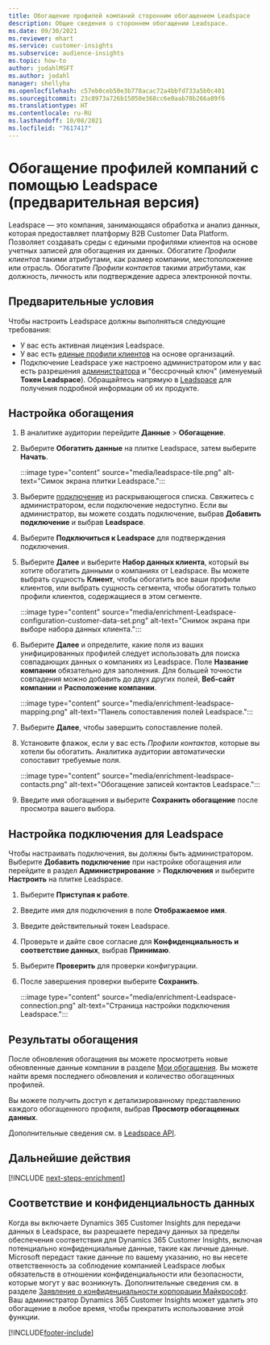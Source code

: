 ```yaml
---
title: Обогащение профилей компаний сторонним обогащением Leadspace
description: Общие сведения о стороннем обогащении Leadspace.
ms.date: 09/30/2021
ms.reviewer: mhart
ms.service: customer-insights
ms.subservice: audience-insights
ms.topic: how-to
author: jodahlMSFT
ms.author: jodahl
manager: shellyha
ms.openlocfilehash: c57eb0ceb50e3b778acac72a4bbfd733a5b0c401
ms.sourcegitcommit: 23c8973a726b15050e368cc6e0aab78b266a89f6
ms.translationtype: HT
ms.contentlocale: ru-RU
ms.lasthandoff: 10/08/2021
ms.locfileid: "7617417"
---
```

# <a name="enrichment-of-company-profiles-with-leadspace-preview"></a>Обогащение профилей компаний с помощью Leadspace (предварительная версия)

Leadspace — это компания, занимающаяся обработка и анализ данных, которая предоставляет платформу B2B Customer Data Platform. Позволяет создавать среды с едиными профилями клиентов на основе учетных записей для обогащения их данных. Обогатите *Профили клиентов* такими атрибутами, как размер компании, местоположение или отрасль. Обогатите *Профили контактов* такими атрибутами, как должность, личность или подтверждение адреса электронной почты.

## <a name="prerequisites"></a>Предварительные условия

Чтобы настроить Leadspace должны выполняться следующие требования:

- У вас есть активная лицензия Leadspace.
- У вас есть [единые профили клиентов](customer-profiles.md) на основе организаций.
- Подключение Leadspace уже настроено администратором или у вас есть разрешения [администратора](permissions.md#administrator) и "бессрочный ключ" (именуемый **Токен Leadspace**). Обращайтесь напрямую в [Leadspace](https://www.leadspace.com/leadspace-microsoft-dynamics-365/) для получения подробной информации об их продукте.

## <a name="configure-the-enrichment"></a>Настройка обогащения

1. В аналитике аудитории перейдите **Данные** > **Обогащение**.

1. Выберите **Обогатить данные** на плитке Leadspace, затем выберите **Начать**.

   :::image type="content" source="media/leadspace-tile.png" alt-text="Симок экрана плитки Leadspace.":::

1. Выберите [подключение](connections.md) из раскрывающегося списка. Свяжитесь с администратором, если подключение недоступно. Если вы администратор, вы можете создать подключение, выбрав **Добавить подключение** и выбрав **Leadspace**. 

1. Выберите **Подключиться к Leadspace** для подтверждения подключения.

1. Выберите **Далее** и выберите **Набор данных клиента**, который вы хотите обогатить данными о компаниях от Leadspace. Вы можете выбрать сущность **Клиент**, чтобы обогатить все ваши профили клиентов, или выбрать сущность сегмента, чтобы обогатить только профили клиентов, содержащиеся в этом сегменте.

    :::image type="content" source="media/enrichment-Leadspace-configuration-customer-data-set.png" alt-text="Снимок экрана при выборе набора данных клиента.":::

1. Выберите **Далее** и определите, какие поля из ваших унифицированных профилей следует использовать для поиска совпадающих данных о компаниях из Leadspace. Поле **Название компании** обязательно для заполнения. Для большей точности совпадения можно добавить до двух других полей, **Веб-сайт компании** и **Расположение компании**.

   :::image type="content" source="media/enrichment-leadspace-mapping.png" alt-text="Панель сопоставления полей Leadspace.":::

1. Выберите **Далее**, чтобы завершить сопоставление полей.

1. Установите флажок, если у вас есть *Профили контактов*, которые вы хотели бы обогатить. Аналитика аудитории автоматически сопоставит требуемые поля.

   :::image type="content" source="media/enrichment-leadspace-contacts.png" alt-text="Обогащение записей контактов Leadspace.":::
 
1. Введите имя обогащения и выберите **Сохранить обогащение** после просмотра вашего выбора.


## <a name="configure-the-connection-for-leadspace"></a>Настройка подключения для Leadspace 

Чтобы настраивать подключения, вы должны быть администратором. Выберите **Добавить подключение** при настройке обогащения *или* перейдите в раздел **Администрирование** > **Подключения** и выберите **Настроить** на плитке Leadspace.

1. Выберите **Приступая к работе**. 

1. Введите имя для подключения в поле **Отображаемое имя**.

1. Введите действительный токен Leadspace.

1. Проверьте и дайте свое согласие для **Конфиденциальность и соответствие данных**, выбрав **Принимаю**.

1. Выберите **Проверить** для проверки конфигурации.

1. После завершения проверки выберите **Сохранить**.
   
   :::image type="content" source="media/enrichment-Leadspace-connection.png" alt-text="Страница настройки подключения Leadspace.":::

## <a name="enrichment-results"></a>Результаты обогащения

После обновления обогащения вы можете просмотреть новые обновленные данные компании в разделе [Мои обогащения](enrichment-hub.md). Вы можете найти время последнего обновления и количество обогащенных профилей.

Вы можете получить доступ к детализированному представлению каждого обогащенного профиля, выбрав **Просмотр обогащенных данных**.

Дополнительные сведения см. в [Leadspace API](https://support.leadspace.com/hc/en-us/sections/201997649-API).

## <a name="next-steps"></a>Дальнейшие действия


[!INCLUDE [next-steps-enrichment](../includes/next-steps-enrichment.md)]

## <a name="data-privacy-and-compliance"></a>Соответствие и конфиденциальность данных

Когда вы включаете Dynamics 365 Customer Insights для передачи данных в Leadspace, вы разрешаете передачу данных за пределы обеспечения соответствия для Dynamics 365 Customer Insights, включая потенциально конфиденциальные данные, такие как личные данные. Microsoft передаст такие данные по вашему указанию, но вы несете ответственность за соблюдение компанией Leadspace любых обязательств в отношении конфиденциальности или безопасности, которые могут у вас возникнуть. Дополнительные сведения см. в разделе [Заявление о конфиденциальности корпорации Майкрософт](https://go.microsoft.com/fwlink/?linkid=396732).
Ваш администратор Dynamics 365 Customer Insights может удалить это обогащение в любое время, чтобы прекратить использование этой функции.


[!INCLUDE[footer-include](../includes/footer-banner.md)]
